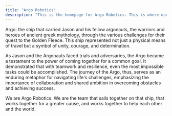 ```yaml
---
title: "Argo Robotics"
description: "This is the homepage for Argo Robotics. This is where our current updates will be posted."
---
```

Argo: the ship that carried Jason and his fellow argonauts, the warriors and heroes of ancient greek mythology, through the various challenges for their quest to the Golden Fleece. This ship represented not just a physical means of travel but a symbol of unity, courage, and determination.

As Jason and the Argonauts faced trials and adversaries, the Argo became a testament to the power of coming together for a common goal. It demonstrated that with teamwork and resilience, even the most impossible tasks could be accomplished. The journey of the Argo, thus, serves as an enduring metaphor for navigating life's challenges, emphasizing the importance of collaboration and shared ambition in overcoming obstacles and achieving success.

We are Argo Robotics. We are the team that sails together on that ship, that works together for a greater cause, and works together to help each other and the world.